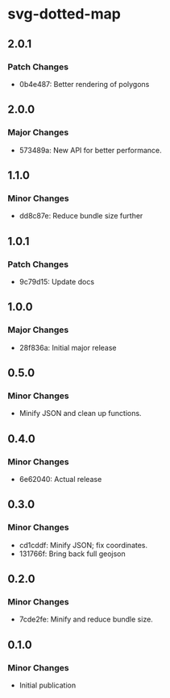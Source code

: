 # svg-dotted-map

## 2.0.1

### Patch Changes

- 0b4e487: Better rendering of polygons

## 2.0.0

### Major Changes

- 573489a: New API for better performance.

## 1.1.0

### Minor Changes

- dd8c87e: Reduce bundle size further

## 1.0.1

### Patch Changes

- 9c79d15: Update docs

## 1.0.0

### Major Changes

- 28f836a: Initial major release

## 0.5.0

### Minor Changes

- Minify JSON and clean up functions.

## 0.4.0

### Minor Changes

- 6e62040: Actual release

## 0.3.0

### Minor Changes

- cd1cddf: Minify JSON; fix coordinates.
- 131766f: Bring back full geojson

## 0.2.0

### Minor Changes

- 7cde2fe: Minify and reduce bundle size.

## 0.1.0

### Minor Changes

- Initial publication
